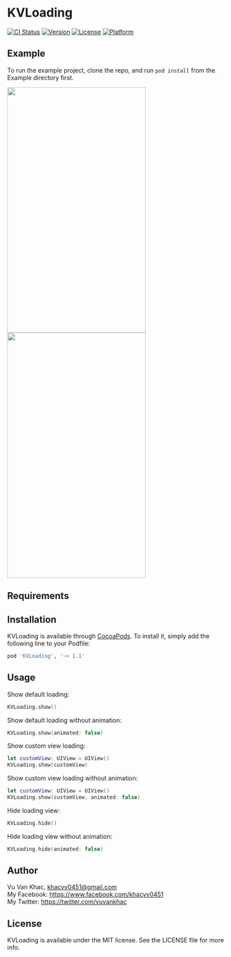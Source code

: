 # KVLoading

[![CI Status](http://img.shields.io/travis/vuvankhac/KVLoading.svg?style=flat)](https://travis-ci.org/vuvankhac/KVLoading)
[![Version](https://img.shields.io/cocoapods/v/KVLoading.svg?style=flat)](http://cocoapods.org/pods/KVLoading)
[![License](https://img.shields.io/cocoapods/l/KVLoading.svg?style=flat)](http://cocoapods.org/pods/KVLoading)
[![Platform](https://img.shields.io/cocoapods/p/KVLoading.svg?style=flat)](http://cocoapods.org/pods/KVLoading)

## Example

To run the example project, clone the repo, and run `pod install` from the Example directory first.

<img src="Screenshots/KVLoading-default.gif" width="320px" height="568px" />
<img src="Screenshots/KVLoading-custom.gif" width="320px" height="568px" />

## Requirements

## Installation

KVLoading is available through [CocoaPods](http://cocoapods.org). To install
it, simply add the following line to your Podfile:

```ruby
pod 'KVLoading', '~> 1.1'
```

## Usage

Show default loading:
```swift
KVLoading.show()
```

Show default loading without animation:
```swift
KVLoading.show(animated: false)
```

Show custom view loading:
```swift
let customView: UIView = UIView()
KVLoading.show(customView)
```

Show custom view loading without animation:
```swift
let customView: UIView = UIView()
KVLoading.show(customView, animated: false)
```

Hide loading view:
```swift
KVLoading.hide()
```

Hide loading view without animation:
```swift
KVLoading.hide(animated: false)
```

## Author

Vu Van Khac, khacvv0451@gmail.com <br />
My Facebook: https://www.facebook.com/khacvv0451  <br />
My Twitter: https://twitter.com/vuvankhac  <br />

## License

KVLoading is available under the MIT license. See the LICENSE file for more info.
